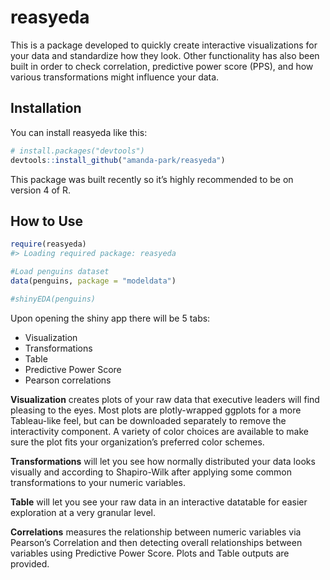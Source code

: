 
<!-- README.md is generated from README.Rmd. Please edit that file -->

# reasyeda

<!-- badges: start -->
<!-- badges: end -->

This is a package developed to quickly create interactive visualizations
for your data and standardize how they look. Other functionality has
also been built in order to check correlation, predictive power score
(PPS), and how various transformations might influence your data.

## Installation

You can install reasyeda like this:

``` r
# install.packages("devtools")
devtools::install_github("amanda-park/reasyeda")
```

This package was built recently so it’s highly recommended to be on
version 4 of R.

## How to Use

``` r
require(reasyeda)
#> Loading required package: reasyeda

#Load penguins dataset
data(penguins, package = "modeldata")

#shinyEDA(penguins)
```

Upon opening the shiny app there will be 5 tabs:

-   Visualization
-   Transformations
-   Table
-   Predictive Power Score
-   Pearson correlations

**Visualization** creates plots of your raw data that executive leaders
will find pleasing to the eyes. Most plots are plotly-wrapped ggplots
for a more Tableau-like feel, but can be downloaded separately to remove
the interactivity component. A variety of color choices are available to
make sure the plot fits your organization’s preferred color schemes.

**Transformations** will let you see how normally distributed your data
looks visually and according to Shapiro-Wilk after applying some common
transformations to your numeric variables.

**Table** will let you see your raw data in an interactive datatable for
easier exploration at a very granular level.

**Correlations** measures the relationship between numeric variables via
Pearson’s Correlation and then detecting overall relationships between
variables using Predictive Power Score. Plots and Table outputs are
provided.
